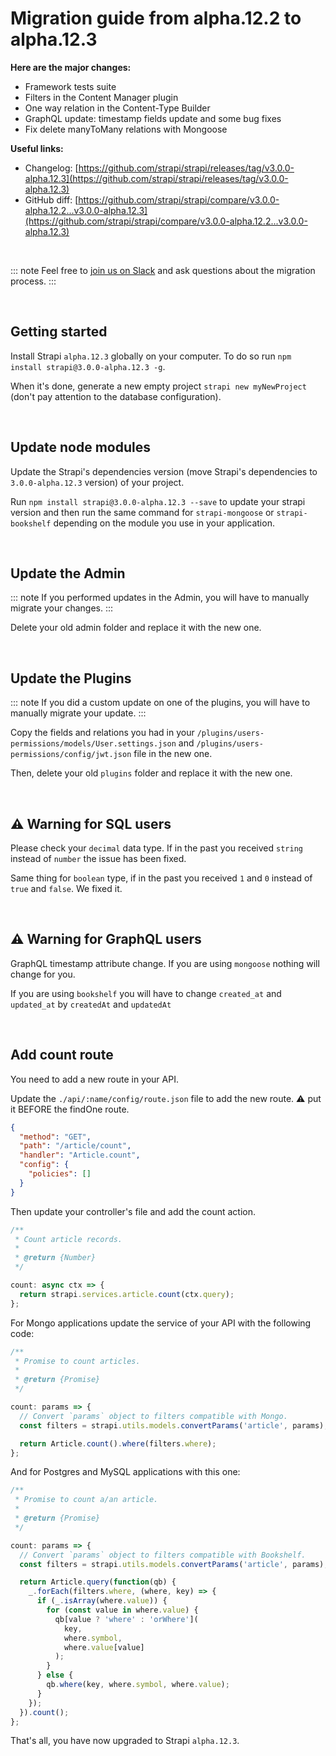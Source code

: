 # Migration guide from alpha.12.2 to alpha.12.3

**Here are the major changes:**

- Framework tests suite
- Filters in the Content Manager plugin
- One way relation in the Content-Type Builder
- GraphQL update: timestamp fields update and some bug fixes
- Fix delete manyToMany relations with Mongoose

**Useful links:**

- Changelog: [https://github.com/strapi/strapi/releases/tag/v3.0.0-alpha.12.3](https://github.com/strapi/strapi/releases/tag/v3.0.0-alpha.12.3)
- GitHub diff: [https://github.com/strapi/strapi/compare/v3.0.0-alpha.12.2...v3.0.0-alpha.12.3](https://github.com/strapi/strapi/compare/v3.0.0-alpha.12.2...v3.0.0-alpha.12.3)

<br>

::: note
Feel free to [join us on Slack](http://slack.strapi.io) and ask questions about the migration process.
:::

<br>

## Getting started

Install Strapi `alpha.12.3` globally on your computer. To do so run `npm install strapi@3.0.0-alpha.12.3 -g`.

When it's done, generate a new empty project `strapi new myNewProject` (don't pay attention to the database configuration).

<br>

## Update node modules

Update the Strapi's dependencies version (move Strapi's dependencies to `3.0.0-alpha.12.3` version) of your project.

Run `npm install strapi@3.0.0-alpha.12.3 --save` to update your strapi version and then run the same command for `strapi-mongoose` or `strapi-bookshelf` depending on the module you use in your application.

<br>

## Update the Admin

::: note
If you performed updates in the Admin, you will have to manually migrate your changes.
:::

Delete your old admin folder and replace it with the new one.

<br>

## Update the Plugins

::: note
If you did a custom update on one of the plugins, you will have to manually migrate your update.
:::

Copy the fields and relations you had in your `/plugins/users-permissions/models/User.settings.json` and `/plugins/users-permissions/config/jwt.json` file in the new one.

Then, delete your old `plugins` folder and replace it with the new one.

<br>

## ⚠️ Warning for SQL users

Please check your `decimal` data type. If in the past you received `string` instead of `number` the issue has been fixed.

Same thing for `boolean` type, if in the past you received `1` and `0` instead of `true` and `false`. We fixed it.

<br>

## ⚠️ Warning for GraphQL users

GraphQL timestamp attribute change. If you are using `mongoose` nothing will change for you.

If you are using `bookshelf` you will have to change `created_at` and `updated_at` by `createdAt` and `updatedAt`

<br>

## Add count route

You need to add a new route in your API.

Update the `./api/:name/config/route.json` file to add the new route. ⚠️ put it BEFORE the findOne route.

```json
{
  "method": "GET",
  "path": "/article/count",
  "handler": "Article.count",
  "config": {
    "policies": []
  }
}
```

Then update your controller's file and add the count action.

```js
/**
 * Count article records.
 *
 * @return {Number}
 */

count: async ctx => {
  return strapi.services.article.count(ctx.query);
};
```

For Mongo applications update the service of your API with the following code:

```js
/**
 * Promise to count articles.
 *
 * @return {Promise}
 */

count: params => {
  // Convert `params` object to filters compatible with Mongo.
  const filters = strapi.utils.models.convertParams('article', params);

  return Article.count().where(filters.where);
};
```

And for Postgres and MySQL applications with this one:

```js
/**
 * Promise to count a/an article.
 *
 * @return {Promise}
 */

count: params => {
  // Convert `params` object to filters compatible with Bookshelf.
  const filters = strapi.utils.models.convertParams('article', params);

  return Article.query(function(qb) {
    _.forEach(filters.where, (where, key) => {
      if (_.isArray(where.value)) {
        for (const value in where.value) {
          qb[value ? 'where' : 'orWhere'](
            key,
            where.symbol,
            where.value[value]
          );
        }
      } else {
        qb.where(key, where.symbol, where.value);
      }
    });
  }).count();
};
```

That's all, you have now upgraded to Strapi `alpha.12.3`.
